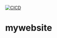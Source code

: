 [![CICD](https://github.com/tamilselvansellamuthu/mywebsite/actions/workflows/CICD.yml/badge.svg?branch=main)](https://github.com/tamilselvansellamuthu/mywebsite/actions/workflows/CICD.yml)
# mywebsite
